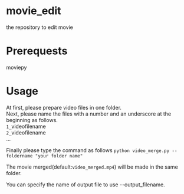 # movie_edit
the repository to edit movie

# Prerequests
moviepy

# Usage
At first, please prepare video files in one folder.  
Next, please name the files with a number and an underscore at the beginning as follows.  
`1_`videofilename  
`2_`videofilename  
...

Finally please type the command as follows
`python video_merge.py --foldername "your folder name"`

The movie merged(default:`video_merged.mp4`) will be made in the same folder. 

You can specify the name of output file to use --output_filename.
